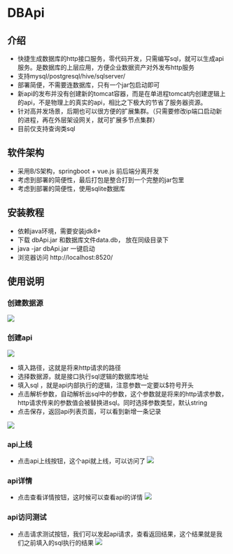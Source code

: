 # DBApi

## 介绍
- 快捷生成数据库的http接口服务，零代码开发，只需编写sql，就可以生成api服务。是数据库的上层应用，方便企业数据资产对外发布http服务
- 支持mysql/postgresql/hive/sqlserver/
- 部署简便，不需要连数据库，只有一个jar包启动即可
- 新api的发布并没有创建新的tomcat容器，而是在单进程tomcat内创建逻辑上的api，不是物理上的真实的api，相比之下极大的节省了服务器资源。
- 针对高并发场景，后期也可以很方便的扩展集群。（只需要修改ip端口启动新的进程，再在外层架设网关，就可扩展多节点集群）
- 目前仅支持查询类sql

## 软件架构
- 采用B/S架构，springboot + vue.js 前后端分离开发
- 考虑到部署的简便性，最后打包是整合打到一个完整的jar包里
- 考虑到部署的简便性，使用sqlite数据库

## 安装教程

- 依赖java环境，需要安装jdk8+
- 下载 dbApi.jar 和数据库文件data.db， 放在同级目录下
- java -jar dbApi.jar 一键启动
- 浏览器访问 http://localhost:8520/

## 使用说明

### 创建数据源
![](https://freakchicken.gitee.io/images/dbApi/add_source_20210125160727.jpg)
### 创建api
![](https://freakchicken.gitee.io/images/dbApi/add_api_20210125161115.jpg)
- 填入路径，这就是将来http请求的路径
- 选择数据源，就是接口执行sql逻辑的数据库地址
- 填入sql ，就是api内部执行的逻辑，注意参数一定要以$符号开头
- 点击解析参数，自动解析出sql中的参数，这个参数就是将来的http请求参数，
http请求传来的参数值会被替换进sql。同时选择参数类型，默认string
- 点击保存，返回api列表页面，可以看到新增一条记录

![](https://freakchicken.gitee.io/images/dbApi/api_list_20210125161420.jpg)
### api上线
- 点击api上线按钮，这个api就上线，可以访问了
![](https://freakchicken.gitee.io/images/dbApi/online_click_20210125161514.jpg)

### api详情
- 点击查看详情按钮，这时候可以查看api的详情
![](https://freakchicken.gitee.io/images/dbApi/api_detail_20210125161633.jpg)
### api访问测试
- 点击请求测试按钮，我们可以发起api请求，查看返回结果，这个结果就是我们之前填入的sql执行的结果
![](https://freakchicken.gitee.io/images/dbApi/request_20210125161613.jpg)
